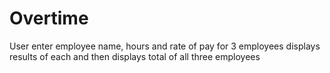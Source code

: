 # Overtime

User enter employee name, hours and rate of pay for 3 employees
displays results of each and then displays total of all three employees
